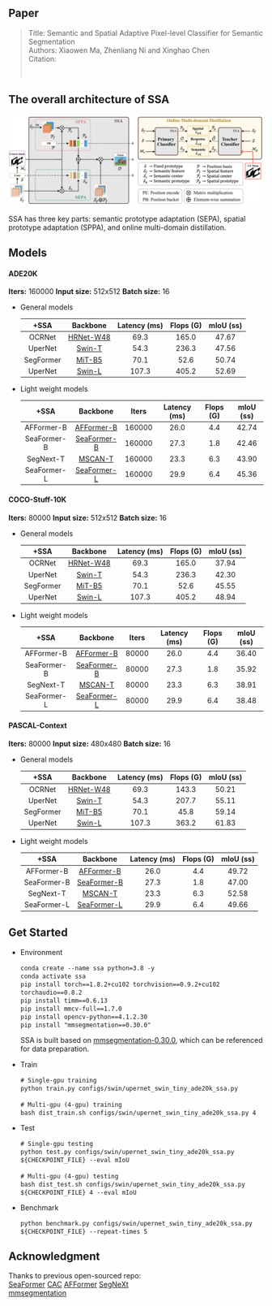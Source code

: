 ## Paper

> Title: Semantic and Spatial Adaptive Pixel-level Classifier for Semantic Segmentation <br>
> Authors: Xiaowen Ma, Zhenliang Ni and Xinghao Chen <br>
> Citation:
> 
> ```
>   
>   ```

## The overall architecture of SSA

![](net.png)

SSA has three key parts: semantic prototype adaptation (SEPA), spatial prototype adaptation (SPPA), and online multi-domain distillation. 

## Models

#### ADE20K

**Iters:** 160000	**Input size:** 512x512	**Batch size:** 16

- General models

  |   +SSA    |                           Backbone                           | Latency (ms) | Flops (G) | mIoU (ss) |
  | :-------: | :----------------------------------------------------------: | :----------: | :-------: | :-------: |
  |  OCRNet   | [HRNet-W48](https://download.openmmlab.com/pretrain/third_party/hrnetv2_w48-d2186c55.pth) |     69.3     |   165.0   |   47.67   |
  |  UperNet  | [Swin-T](https://download.openmmlab.com/mmsegmentation/v0.5/pretrain/swin/swin_tiny_patch4_window7_224_20220317-1cdeb081.pth) |     54.3     |   236.3   |   47.56   |
  | SegFormer | [MiT-B5](https://download.openmmlab.com/mmsegmentation/v0.5/pretrain/segformer/mit_b5_20220624-658746d9.pth) |     70.1     |   52.6    |   50.74   |
  |  UperNet  | [Swin-L](https://download.openmmlab.com/mmsegmentation/v0.5/pretrain/swin/swin_large_patch4_window7_224_22k_20220412-aeecf2aa.pth) |    107.3     |   405.2   |   52.69   |

- Light weight models

  |    +SSA     |                           Backbone                           | Iters  | Latency (ms) | Flops (G) | mIoU (ss) |
  | :---------: | :----------------------------------------------------------: | :----: | :----------: | :-------: | :-------: |
  | AFFormer-B  | [AFFormer-B](https://github.com/dongbo811/AFFormer?tab=readme-ov-file) | 160000 |     26.0     |    4.4    |   42.74   |
  | SeaFormer-B | [SeaFormer-B](https://github.com/fudan-zvg/SeaFormer/tree/main/seaformer-cls) | 160000 |     27.3     |    1.8    |   42.46   |
  |  SegNext-T  | [MSCAN-T](https://download.openmmlab.com/mmsegmentation/v0.5/pretrain/segnext/mscan_t_20230227-119e8c9f.pth) | 160000 |     23.3     |    6.3    |   43.90   |
  | SeaFormer-L | [SeaFormer-L](https://github.com/fudan-zvg/SeaFormer/tree/main/seaformer-cls) | 160000 |     29.9     |    6.4    |   45.36   |

#### COCO-Stuff-10K

**Iters:** 80000	**Input size:** 512x512	**Batch size:** 16

- General models

  |   +SSA    |                           Backbone                           | Latency (ms) | Flops (G) | mIoU (ss) |
  | :-------: | :----------------------------------------------------------: | :----------: | :-------: | :-------: |
  |  OCRNet   | [HRNet-W48](https://download.openmmlab.com/pretrain/third_party/hrnetv2_w48-d2186c55.pth) |     69.3     |   165.0   |   37.94   |
  |  UperNet  | [Swin-T](https://download.openmmlab.com/mmsegmentation/v0.5/pretrain/swin/swin_tiny_patch4_window7_224_20220317-1cdeb081.pth) |     54.3     |   236.3   |   42.30   |
  | SegFormer | [MiT-B5](https://download.openmmlab.com/mmsegmentation/v0.5/pretrain/segformer/mit_b5_20220624-658746d9.pth) |     70.1     |   52.6    |   45.55   |
  |  UperNet  | [Swin-L](https://download.openmmlab.com/mmsegmentation/v0.5/pretrain/swin/swin_large_patch4_window7_224_22k_20220412-aeecf2aa.pth) |    107.3     |   405.2   |   48.94   |

- Light weight models

  |    +SSA     |                           Backbone                           | Iters | Latency (ms) | Flops (G) | mIoU (ss) |
  | :---------: | :----------------------------------------------------------: | :---: | :----------: | :-------: | :-------: |
  | AFFormer-B  | [AFFormer-B](https://github.com/dongbo811/AFFormer?tab=readme-ov-file) | 80000 |     26.0     |    4.4    |   36.40   |
  | SeaFormer-B | [SeaFormer-B](https://github.com/fudan-zvg/SeaFormer/tree/main/seaformer-cls) | 80000 |     27.3     |    1.8    |   35.92   |
  |  SegNext-T  | [MSCAN-T](https://download.openmmlab.com/mmsegmentation/v0.5/pretrain/segnext/mscan_t_20230227-119e8c9f.pth) | 80000 |     23.3     |    6.3    |   38.91   |
  | SeaFormer-L | [SeaFormer-L](https://github.com/fudan-zvg/SeaFormer/tree/main/seaformer-cls) | 80000 |     29.9     |    6.4    |   38.48   |

#### PASCAL-Context

**Iters:** 80000	**Input size:** 480x480	**Batch size:** 16

- General models

  |   +SSA    |                           Backbone                           | Latency (ms) | Flops (G) | mIoU (ss) |
  | :-------: | :----------------------------------------------------------: | :----------: | :-------: | :-------: |
  |  OCRNet   | [HRNet-W48](https://download.openmmlab.com/pretrain/third_party/hrnetv2_w48-d2186c55.pth) |     69.3     |   143.3   |   50.21   |
  |  UperNet  | [Swin-T](https://download.openmmlab.com/mmsegmentation/v0.5/pretrain/swin/swin_tiny_patch4_window7_224_20220317-1cdeb081.pth) |     54.3     |   207.7   |   55.11   |
  | SegFormer | [MiT-B5](https://download.openmmlab.com/mmsegmentation/v0.5/pretrain/segformer/mit_b5_20220624-658746d9.pth) |     70.1     |   45.8    |   59.14   |
  |  UperNet  | [Swin-L](https://download.openmmlab.com/mmsegmentation/v0.5/pretrain/swin/swin_large_patch4_window7_224_22k_20220412-aeecf2aa.pth) |    107.3     |   363.2   |   61.83   |

- Light weight models

  |    +SSA     |                           Backbone                           | Latency (ms) | Flops (G) | mIoU (ss) |
  | :---------: | :----------------------------------------------------------: | :----------: | :-------: | :-------: |
  | AFFormer-B  | [AFFormer-B](https://github.com/dongbo811/AFFormer?tab=readme-ov-file) |     26.0     |    4.4    |   49.72   |
  | SeaFormer-B | [SeaFormer-B](https://github.com/fudan-zvg/SeaFormer/tree/main/seaformer-cls) |     27.3     |    1.8    |   47.00   |
  |  SegNext-T  | [MSCAN-T](https://download.openmmlab.com/mmsegmentation/v0.5/pretrain/segnext/mscan_t_20230227-119e8c9f.pth) |     23.3     |    6.3    |   52.58   |
  | SeaFormer-L | [SeaFormer-L](https://github.com/fudan-zvg/SeaFormer/tree/main/seaformer-cls) |     29.9     |    6.4    |   49.66   |

## Get Started

- Environment

  ```shell
  conda create --name ssa python=3.8 -y
  conda activate ssa
  pip install torch==1.8.2+cu102 torchvision==0.9.2+cu102 torchaudio==0.8.2
  pip install timm==0.6.13
  pip install mmcv-full==1.7.0
  pip install opencv-python==4.1.2.30
  pip install "mmsegmentation==0.30.0"
  ```

  SSA is built based on [mmsegmentation-0.30.0](https://github.com/open-mmlab/mmsegmentation/tree/v0.30.0), which can be referenced for data preparation.

- Train

  ```shell
  # Single-gpu training
  python train.py configs/swin/upernet_swin_tiny_ade20k_ssa.py
  
  # Multi-gpu (4-gpu) training
  bash dist_train.sh configs/swin/upernet_swin_tiny_ade20k_ssa.py 4
  ```

- Test

  ```shell
  # Single-gpu testing
  python test.py configs/swin/upernet_swin_tiny_ade20k_ssa.py ${CHECKPOINT_FILE} --eval mIoU
  
  # Multi-gpu (4-gpu) testing
  bash dist_test.sh configs/swin/upernet_swin_tiny_ade20k_ssa.py ${CHECKPOINT_FILE} 4 --eval mIoU
  ```

- Benchmark

  ```shell
  python benchmark.py configs/swin/upernet_swin_tiny_ade20k_ssa.py ${CHECKPOINT_FILE} --repeat-times 5
  ```

## Acknowledgment

Thanks to previous open-sourced repo:\
[SeaFormer](https://github.com/fudan-zvg/SeaFormer/tree/main) [CAC](https://github.com/tianzhuotao/CAC) [AFFormer](https://github.com/dongbo811/AFFormer) [SegNeXt](https://github.com/Visual-Attention-Network/SegNeXt)\
[mmsegmentation](https://github.com/open-mmlab/mmsegmentation/tree/v0.30.0)

